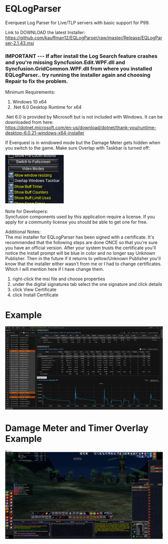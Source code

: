 # EQLogParser
Everquest Log Parser for Live/TLP servers with basic support for P99.

Link to DOWNLOAD the latest Installer:</br>
https://github.com/kauffman12/EQLogParser/raw/master/Release/EQLogParser-2.1.43.msi

### IMPORTANT --- If after install the Log Search feature crashes and you're missing Syncfusion.Edit.WPF.dll and Syncfusion.GridCommon.WPF.dll from where you installed  EQLogParser.. try running the installer again and choosing Repair to fix the problem.

Minimum Requirements:
1. Windows 10 x64
2. .Net 6.0 Desktop Runtime for x64

.Net 6.0 is provided by Microsoft but is not included with Windows. It can be downloaded from here:</br>
https://dotnet.microsoft.com/en-us/download/dotnet/thank-you/runtime-desktop-6.0.21-windows-x64-installer

If Everquest is in windowed mode but the Damage Meter gets hidden when you switch to the game. Make sure Overlap with Taskbar is turned off:</br>

![Parser](./examples/eqsetting.png)

Note for Developers:</br>
Syncfusion components used by this application require a license. If you apply for a community license you should be able to get one for free.

Additional Notes:</br>
The msi installer for EQLogParser has been signed with a certificate. It's recommended that the following steps are done ONCE so that you're sure you have an official version. After your system trusts the certificate you'll notice the install prompt will be blue in color and no longer say Unknown Publisher. Then in the future if it returns to yellow/Unknown Publisher you'll know that the installer either wasn't from me or I had to change certificates. Which I will mention here if I have change them.

1. right-click the msi file and choose properties
2. under the digital signatures tab select the one signature and click details
3. click View Certificate
4. click Install Certificate

# Example
![Parser](./examples/example1.png)

# Damage Meter and Timer Overlay Example
![Damage Meter](./examples/example2.png)
